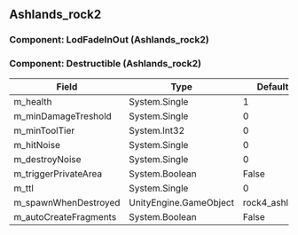 ## Ashlands_rock2

### Component: LodFadeInOut (Ashlands_rock2)

### Component: Destructible (Ashlands_rock2)

|Field|Type|Default Value|
|---|---|---|
|m_health|System.Single|1|
|m_minDamageTreshold|System.Single|0|
|m_minToolTier|System.Int32|0|
|m_hitNoise|System.Single|0|
|m_destroyNoise|System.Single|0|
|m_triggerPrivateArea|System.Boolean|False|
|m_ttl|System.Single|0|
|m_spawnWhenDestroyed|UnityEngine.GameObject|rock4_ashlands_frac|
|m_autoCreateFragments|System.Boolean|False|

